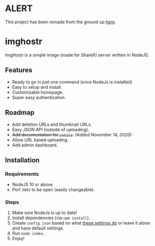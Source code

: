 # ALERT
This project has been remade from the ground up [here](https://github.com/open-sharex-server).

# imghostr
ImgHostr is a simple image (made for ShareX) server written in NodeJS.

## Features
- Ready to go in just one command (once NodeJs is installed)
- Easy to setup and install.
- Customizable homepage.
- Super easy authentication.

## Roadmap
- Add deletion URLs and thumbnail URLs.
- Easy JSON API (outside of uploading).
- ~~Add documentation for ``/utils``.~~ *(Added November 14, 2020)*
- Allow URL based uploading.
- Add admin dashboard.

## Installation

### Requirements
- NodeJS 10 or above.
- Port ``3003`` to be open (easily changeable).

### Steps

1. Make sure NodeJs is up to date!
2. Install dependencies (via ``npm install``).
3. Create ``config.json`` based on what [these settings do](/docs/config/README.md) or leave it alone and have default settings.
4. Run ``node index``. 
5. Enjoy!